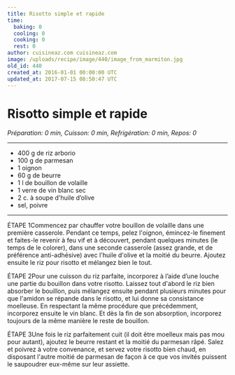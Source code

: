 ```yaml
---
title: Risotto simple et rapide
time:
  baking: 0
  cooling: 0
  cooking: 0
  rest: 0
author: cuisineaz.com cuisineaz.com
image: /uploads/recipe/image/440/image_from_marmiton.jpg
old_id: 440
created_at: 2016-01-01 00:00:00 UTC
updated_at: 2017-07-15 08:50:47 UTC
---
```


# Risotto simple et rapide

_Préparation: 0 min, Cuisson: 0 min, Refrigération: 0 min, Repos: 0_

---

- 400 g de riz arborio
- 100 g de parmesan
- 1 oignon
- 60 g de beurre
- 1 l de bouillon de volaille
- 1 verre de vin blanc sec
- 2 c. à soupe d'huile d’olive
- sel, poivre

---

ÉTAPE 1Commencez par chauffer votre bouillon de volaille dans une première casserole. Pendant ce temps, pelez l'oignon, émincez-le finement et faites-le revenir à feu vif et à découvert, pendant quelques minutes (le temps de le colorer), dans une seconde casserole (assez grande, et de préférence anti-adhésive) avec l'huile d'olive et la moitié du beurre. Ajoutez ensuite le riz pour risotto et mélangez bien le tout.

ÉTAPE 2Pour une cuisson du riz parfaite, incorporez à l’aide d’une louche une partie du bouillon dans votre risotto. Laissez tout d'abord le riz bien absorber le bouillon, puis mélangez ensuite pendant plusieurs minutes pour que l'amidon se répande dans le risotto, et lui donne sa consistance moelleuse. En respectant la même procédure que précédemment, incorporez ensuite le vin blanc. Et dès la fin de son absorption, incorporez toujours de la même manière le reste de bouillon.

ÉTAPE 3Une fois le riz parfaitement cuit (il doit être moelleux mais pas mou pour autant), ajoutez le beurre restant et la moitié du parmesan râpé. Salez et poivrez à votre convenance, et servez votre risotto bien chaud, en disposant l'autre moitié de parmesan de façon à ce que vos invités puissent le saupoudrer eux-même sur leur assiette.
